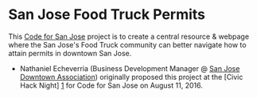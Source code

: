 # San Jose Food Truck Permits

This [Code for San Jose]() project is to create a central resource & webpage where the San Jose's Food Truck community can better navigate how to attain permits in downtown San Jose.
  * Nathaniel Echeverria (Business Development Manager @
    [San Jose Downtown Association][2]) originally proposed this project at the [Civic Hack Night] [1]
    for Code for San Jose on August 11, 2016.

  [1]: http://codeforsanjose.com/ "Code for San Jose Homepage"
  [2]: https://www.sjdowntown.com "San Jose Downtown Association"
  [3]: http://www.meetup.com/Code-for-San-Jose/ "Code for San Jose Meetup Site"
